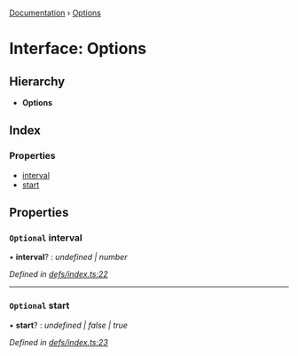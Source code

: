 [Documentation](../README.md) › [Options](options.md)

# Interface: Options

## Hierarchy

* **Options**

## Index

### Properties

* [interval](options.md#optional-interval)
* [start](options.md#optional-start)

## Properties

### `Optional` interval

• **interval**? : *undefined | number*

*Defined in [defs/index.ts:22](https://github.com/badbatch/cachemap/blob/00de699/packages/reaper/src/defs/index.ts#L22)*

___

### `Optional` start

• **start**? : *undefined | false | true*

*Defined in [defs/index.ts:23](https://github.com/badbatch/cachemap/blob/00de699/packages/reaper/src/defs/index.ts#L23)*
